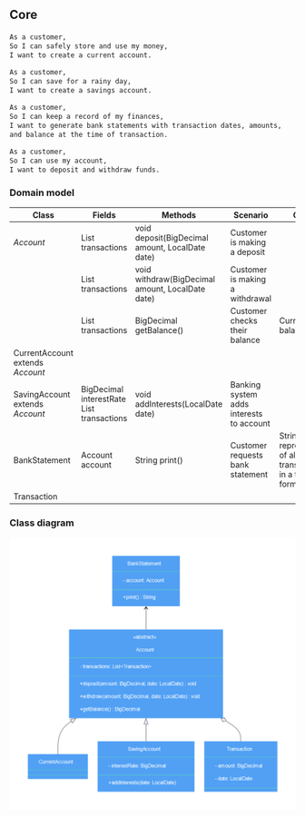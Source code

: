## Core

```
As a customer,
So I can safely store and use my money,
I want to create a current account.
```
```
As a customer,
So I can save for a rainy day,
I want to create a savings account.
```
```
As a customer,
So I can keep a record of my finances,
I want to generate bank statements with transaction dates, amounts, and balance at the time of transaction.
```
```
As a customer,
So I can use my account,
I want to deposit and withdraw funds.
```

### Domain model

| Class                            | Fields                                                     | Methods                                          | Scenario                                 | Output                                                      |
|----------------------------------|------------------------------------------------------------|--------------------------------------------------|------------------------------------------|-------------------------------------------------------------|
| *Account*                        | List<Transaction> transactions                             | void deposit(BigDecimal amount, LocalDate date)  | Customer is making a deposit             |                                                             |
|                                  | List<Transaction> transactions                             | void withdraw(BigDecimal amount, LocalDate date) | Customer is making a withdrawal          |                                                             |
|                                  | List<Transaction> transactions                             | BigDecimal getBalance()                          | Customer checks their balance            | Current balance                                             |
| CurrentAccount extends *Account* |                                                            |                                                  |                                          |                                                             |
| SavingAccount extends *Account*  | BigDecimal interestRate<br/>List<Transaction> transactions | void addInterests(LocalDate date)                | Banking system adds interests to account |                                                             |
| BankStatement                    | Account account                                            | String print()                                   | Customer requests bank statement         | String representation of all transactions in a table format |
| Transaction                      |                                                            |                                                  |                                          |                                                             |

### Class diagram
![](class-diagram-core.png)

